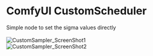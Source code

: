 # ComfyUI CustomScheduler
Simple node to set the sigma values directly
<BR  >
<BR  >
![CustomSampler_ScreenShot1](https://github.com/BlakeOne/ComfyUI-CustomScheduler/assets/30273164/c5c258ec-49ba-4062-a3aa-9d019d693bfd)
<BR  >
![CustomSampler_ScreenShot2](https://github.com/BlakeOne/ComfyUI-CustomScheduler/assets/30273164/0152be8b-5eb2-4d50-8659-1813adcecf44)
